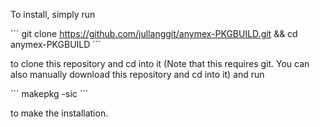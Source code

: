 To install, simply run 

´´´
git clone https://github.com/jullanggit/anymex-PKGBUILD.git && cd anymex-PKGBUILD
´´´

to clone this repository and cd into it (Note that this requires git. You can also manually download this repository and cd into it) and run

´´´
makepkg -sic
´´´

to make the installation. 
